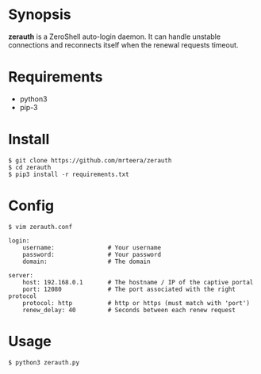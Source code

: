 # Synopsis

**zerauth** is a ZeroShell auto-login daemon. It can handle unstable
connections and reconnects itself when the renewal requests timeout.

# Requirements

* python3
* pip-3

# Install

    $ git clone https://github.com/mrteera/zerauth
    $ cd zerauth
    $ pip3 install -r requirements.txt

# Config

    $ vim zerauth.conf

    login:
        username:               # Your username
        password:               # Your password
        domain:                 # The domain 

    server:
        host: 192.168.0.1       # The hostname / IP of the captive portal
        port: 12080             # The port associated with the right protocol
        protocol: http          # http or https (must match with 'port')
        renew_delay: 40         # Seconds between each renew request
        
# Usage

    $ python3 zerauth.py
